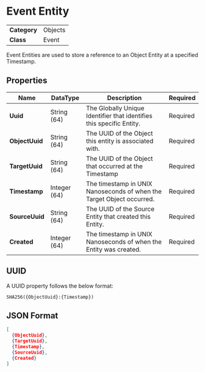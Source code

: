 # Event Entity
<table>
    <tbody>
        <tr>
            <td class="row-header"><b>Category</b></td>
            <td>Objects</td>
        </tr>
        <tr>
            <td class="row-header"><b>Class</b></td>
            <td>Event</td>
        </tr>
    </tbody>
</table>

Event Entities are used to store a reference to an Object Entity at a specified Timestamp.


## Properties
<table style="width: 100%;">
    <thead>
        <tr>
            <th>Name</th>
            <th>DataType</th>
            <th>Description</th>
            <th>Required</th>
        </tr>
    </thead>
    <tbody>
        <tr>
            <td><b>Uuid</b></td>
            <td>String (64)</td>
            <td>The Globally Unique Identifier that identifies this specific Entity.</td>
            <td>Required</td>
        </tr>
        <tr>
            <td><b>ObjectUuid</b></td>
            <td>String (64)</td>
            <td>The UUID of the Object this entity is associated with.</td>
            <td>Required</td>
        </tr>
        <tr>
            <td><b>TargetUuid</b></td>
            <td>String (64)</td>
            <td>The UUID of the Object that occurred at the Timestamp</td>
            <td>Required</td>
        </tr>
        <tr>
            <td><b>Timestamp</b></td>
            <td>Integer (64)</td>
            <td>The timestamp in UNIX Nanoseconds of when the Target Object occurred.</td>
            <td>Required</td>
        </tr>
        <tr>
            <td><b>SourceUuid</b></td>
            <td>String (64)</td>
            <td>The UUID of the Source Entity that created this Entity.</td>
            <td>Required</td>
        </tr>
        <tr>
            <td><b>Created</b></td>
            <td>Integer (64)</td>
            <td>The timestamp in UNIX Nanoseconds of when the Entity was created.</td>
            <td>Required</td>
        </tr>
    </tbody>
</table>

## UUID
A UUID property follows the below format:
```
SHA256({ObjectUuid}:{Timestamp})
```

## JSON Format
```json
[
  {ObjectUuid},
  {TargetUuid},
  {Timestamp},
  {SourceUuid},
  {Created}
]
```